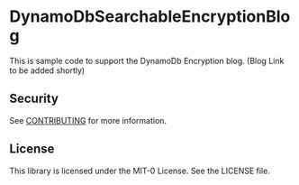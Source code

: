 # DynamoDbSearchableEncryptionBlog

This is sample code to support the DynamoDb Encryption blog.
(Blog Link to be added shortly)

## Security

See [CONTRIBUTING](CONTRIBUTING.md#security-issue-notifications) for more information.

## License

This library is licensed under the MIT-0 License. See the LICENSE file.

